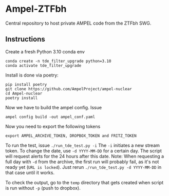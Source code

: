 # Ampel-ZTFbh
Central repository to host private AMPEL code from the ZTFbh SWG.

## Instructions
Create a fresh Python 3.10 conda env
```
conda create -n tde_filter_upgrade python=3.10
conda activate tde_filter_upgrade
```
Install is done via poetry:
```
pip install poetry 
git clone https://github.com/AmpelProject/ampel-nuclear
cd Ampel-nuclear
poetry install
```
Now we have to build the ampel config. Issue
```
ampel config build -out ampel_conf.yaml
```
Now you need to export the following tokens
```
export AMPEL_ARCHIVE_TOKEN, DROPBOX_TOKEN and FRITZ_TOKEN
```
To run the test, issue
`./run_tde_test.py -i`
The `-i` initiates a new stream token. To change the date, use `-d YYYY-MM-DD` for a certain day. The script will request alerts for the 24 hours after this date.
Note: When requesting a full day with `-d` from the archive, the first run will probably fail, as it's not ready yet (`URL is locked`). Just rerun `./run_tde_test.py -d YYYY-MM-DD` in that case until it works.

To check the output, go to the `temp` directory that gets created when script is run without `-p` (push to dropbox).